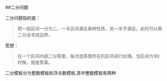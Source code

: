 ##二分问题

二分问题指的是：

> 把一段区间一分为二，一半区间满足某种性质，另一半不满足。此时可以用二分法寻找边界。

思想：

> 在一个区间内部二分答案，每次选答案所在的区间进行处理。当区间为1的时候，就是答案。

二分模板分为整数模板和浮点数模板,其中整数模板有两种
